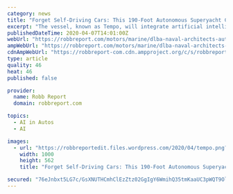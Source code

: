 ```yaml
---
category: news
title: "Forget Self-Driving Cars: This 190-Foot Autonomous Superyacht Concept Can Self-Sail the High Seas"
excerpt: "The vessel, known as Tempo, will integrate artificial intelligence (AI) into different aspects of its design ... Tempo’s autonomous navigation system takes data from onboard sensors—much like a self-driving car—and pairs it with other information sources, like GPS, radar, weather charts and video cameras, to guide the vessel on the ..."
publishedDateTime: 2020-04-07T14:01:00Z
webUrl: "https://robbreport.com/motors/marine/dlba-naval-architects-autonomous-superyacht-concept-uses-ai-technology-to-sail-itself-2911043/"
ampWebUrl: "https://robbreport.com/motors/marine/dlba-naval-architects-autonomous-superyacht-concept-uses-ai-technology-to-sail-itself-2911043/amp/"
cdnAmpWebUrl: "https://robbreport-com.cdn.ampproject.org/c/s/robbreport.com/motors/marine/dlba-naval-architects-autonomous-superyacht-concept-uses-ai-technology-to-sail-itself-2911043/amp/"
type: article
quality: 46
heat: 46
published: false

provider:
  name: Robb Report
  domain: robbreport.com

topics:
  - AI in Autos
  - AI

images:
  - url: "https://robbreportedit.files.wordpress.com/2020/04/tempo.png?w=1000"
    width: 1000
    height: 562
    title: "Forget Self-Driving Cars: This 190-Foot Autonomous Superyacht Concept Can Self-Sail the High Seas"

secured: "76eJnbxt5LG7c/GsXNUTHCmhClEzZtz02GgIgY6WmihQ35tmKaaUC3pWQT9OlBqPVn7dqfgjjE+1G120MzvYQT6QUyGkkEszJCqVW8bMjIyTC0lpDn+cRjJEfZk260nGd2MWptddU9Ax7kArpY8yVUYUMFToCMAZejzQu2OZ/CXoGl/T9m4YfyiaYnlMiyiP9IaLjaQviz/eKWRlzr8YmoGiZiazUiBkkBVWdNLiJkPXDj4wCJmJc3r32Ie0GyVEvoMqmXcTdC+8+s77kGz+/YZPvsRcNC6RhA4/nJYyUPaFh46rq/OMq4nsLOnpnslW;9qV2GFzF8RwRD+nIC6k7Wg=="
---
```


